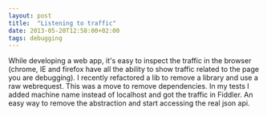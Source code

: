 ```yaml
---
layout: post
title:  "Listening to traffic"
date: 2013-05-20T12:58:00+02:00
tags: debugging
---
```


While developing a web app, it's easy to inspect the traffic in the browser (chrome, IE and firefox have all the ability to show traffic related to the page you are debugging). I recently refactored a lib to remove a library and use a raw webrequest. This was a move to remove dependencies. In my tests I added machine name instead of localhost and got the traffic in Fiddler. An easy way to remove the abstraction and start accessing the real json api.
<div style="clear: both;"></div>